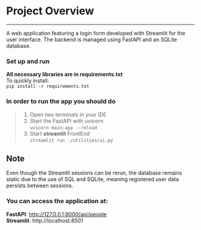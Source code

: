 # Project Overview
____
A web application featuring a login form developed with Streamlit for the user interface. The backend is managed using FastAPI and an SQLite database.

### Set up and run
**All necessary libraries are in requirements.txt** <br/>
To quickly install: <br/>
``` pip install -r requirements.txt ```

### In order to run the app you should do <br/>
> 1. Open two terminals in your IDE <br />
> 2. Start the FastAPI with uvicorn <br />
``` uvicorn main:app --reload ``` <br />
> 3. Start **streamlit** FrontEnd <br />
 ```streamlit run ./utilities/ui.py```<br />
## Note </br>
Even though the Streamlit sessions can be rerun, the database remains static due to the use of SQL and SQLite, meaning registered user data persists between sessions. <br/>

### You can access the application at: <br/>

__FastAPI__: http://127.0.0.1:8000/api/people <br/>
__Streamlit__: http://localhost:8501 <br/> 
